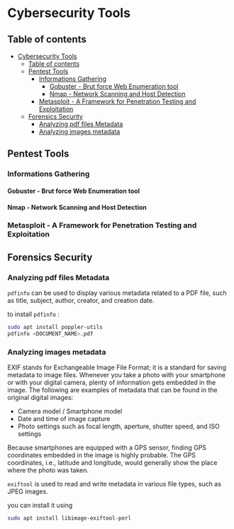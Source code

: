 # Cybersecurity Tools

## Table of contents

- [Cybersecurity Tools](#cybersecurity-tools)
  - [Table of contents](#table-of-contents)
  - [Pentest Tools](#pentest-tools)
    - [Informations Gathering](#informations-gathering)
      - [Gobuster - Brut force Web Enumeration tool](#gobuster---brut-force-web-enumeration-tool)
      - [Nmap - Network Scanning and Host Detection](#nmap---network-scanning-and-host-detection)
    - [Metasploit - A Framework for Penetration Testing and Exploitation](#metasploit---a-framework-for-penetration-testing-and-exploitation)
  - [Forensics Security](#forensics-security)
    - [Analyzing pdf files Metadata](#analyzing-pdf-files-metadata)
    - [Analyzing images metadata](#analyzing-images-metadata)

## Pentest Tools

### Informations Gathering

#### Gobuster - Brut force Web Enumeration tool

#### Nmap - Network Scanning and Host Detection

### Metasploit - A Framework for Penetration Testing and Exploitation

## Forensics Security

### Analyzing pdf files Metadata

```pdfinfo``` can be used to display various metadata related to a PDF file, such as title, subject, author, creator, and creation date.

to install ```pdfinfo``` :

```bash
sudo apt install poppler-utils
pdfinfo <DOCUMENT_NAME>.pdf
```

### Analyzing images metadata

EXIF stands for Exchangeable Image File Format; it is a standard for saving metadata to image files. Whenever you take a photo with your smartphone or with your digital camera, plenty of information gets embedded in the image. The following are examples of metadata that can be found in the original digital images:

* Camera model / Smartphone model
* Date and time of image capture
* Photo settings such as focal length, aperture, shutter speed, and ISO settings

Because smartphones are equipped with a GPS sensor, finding GPS coordinates embedded in the image is highly probable. The GPS coordinates, i.e., latitude and longitude, would generally show the place where the photo was taken.

```exiftool``` is used to read and write metadata in various file types, such as JPEG images.

you can install it using 

```bash
sudo apt install libimage-exiftool-perl
```
